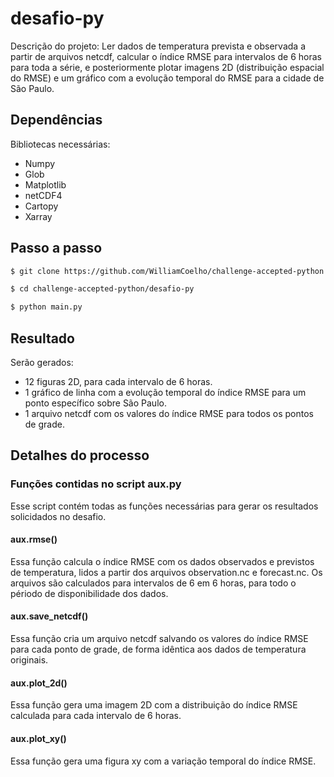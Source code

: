 # desafio-py
Descrição do projeto: Ler dados de temperatura prevista e observada a partir de arquivos netcdf, calcular o índice RMSE para intervalos de 6 
horas para toda a série, e posteriormente plotar imagens 2D (distribuição espacial do RMSE) e um gráfico com a evolução temporal do RMSE para a cidade de São Paulo. 

Dependências
------------
Bibliotecas necessárias:
- Numpy
- Glob
- Matplotlib
- netCDF4
- Cartopy
- Xarray

## Passo a passo
```bash
$ git clone https://github.com/WilliamCoelho/challenge-accepted-python.git

$ cd challenge-accepted-python/desafio-py

$ python main.py
```
## Resultado
Serão gerados:
- 12 figuras 2D, para cada intervalo de 6 horas.
- 1 gráfico de linha com a evolução temporal do índice RMSE para um ponto específico sobre São Paulo.
- 1 arquivo netcdf com os valores do índice RMSE para todos os pontos de grade.
## Detalhes do processo
### Funções contidas no script aux.py
Esse script contém todas as funções necessárias para gerar os resultados solicidados no desafio.
#### aux.rmse()
Essa função calcula o índice RMSE com os dados observados e previstos de temperatura, lidos a partir dos arquivos observation.nc e forecast.nc. Os arquivos são calculados para intervalos de 6 em 6 horas, para todo o périodo de disponibilidade dos dados.
#### aux.save_netcdf()
Essa função cria um arquivo netcdf salvando os valores do índice RMSE para cada ponto de grade, de forma idêntica aos dados de temperatura originais.
#### aux.plot_2d()
Essa função gera uma imagem 2D com a distribuição do índice RMSE calculada para cada intervalo de 6 horas.
#### aux.plot_xy()
Essa função gera uma figura xy com a variação temporal do índice RMSE.
